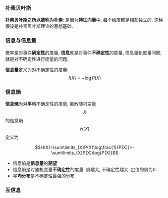 ### 朴素贝叶斯

**朴素贝叶斯之所以被称为朴素**: 是因为**特征向量**中, 每个维度都是相互独立的, 这种假设是朴素贝叶斯理论的思想基础.

### 信息与信息量

概率是对事件**确定性**的度量, **信息**就是对事件**不确定性**的度量, 信息量化度量问题, 就是对不确定性进行度量的问题.

**信息量**定义为对不确定性的度量: $$I(X)=-\log{P(X)}$$

### 信息熵

**信息熵**为对**平均**不确定性的度量, 离散随机变量$$X$$的信息熵$$H(X)$$定义为

$$H(X)=\sum\limits_{X}P(X)\log\frac{1}{P(X)}=-\sum\limits_{X}P(X)\log{P(X)}$$

- 信息熵是**信息量**的**期望**
- 信息熵是对随机变量**不确定性**的度量. 熵越大, 不确定性越大. 定值的熵为0.
- **平均分布**是不确定性最强的分布

### 互信息
